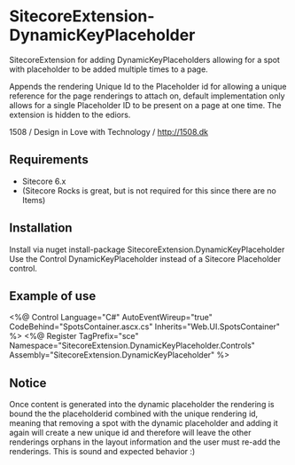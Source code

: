 SitecoreExtension-DynamicKeyPlaceholder
=======================================
SitecoreExtension for adding DynamicKeyPlaceholders allowing for a spot with placeholder to be added multiple times to a page.

Appends the rendering Unique Id to the Placeholder id for allowing a unique reference for the page renderings to attach on, default implementation only allows for a single Placeholder ID to be present on a page at one time. The extension is hidden to the ediors. 

1508 / Design in Love with Technology / http://1508.dk

## Requirements
* Sitecore 6.x 
* (Sitecore Rocks is great, but is not required for this since there are no Items)

## Installation 
Install via nuget install-package SitecoreExtension.DynamicKeyPlaceholder
Use the Control DynamicKeyPlaceholder instead of a Sitecore Placeholder control. 

## Example of use
<%@ Control Language="C#" AutoEventWireup="true" CodeBehind="SpotsContainer.ascx.cs" Inherits="Web.UI.SpotsContainer" %>
<%@ Register TagPrefix="sce" Namespace="SitecoreExtension.DynamicKeyPlaceholder.Controls" Assembly="SitecoreExtension.DynamicKeyPlaceholder" %>
<div class="container container-wide">
    <div class="container-inner">
        <div class="spots">
            <sce:DynamicKeyPlaceholder runat="server" ID="SpotsPlaceholder" Key="SpotsPlaceholder" editable="true" />
        </div>
    </div>
</div>

## Notice
Once content is generated into the dynamic placeholder the rendering is bound the the placeholderid combined with the unique rendering id, meaning that removing a spot with the dynamic placeholder and adding it again will create a new unique id and therefore will leave the other renderings orphans in the layout information and the user must re-add the renderings. This is sound and expected behavior :)